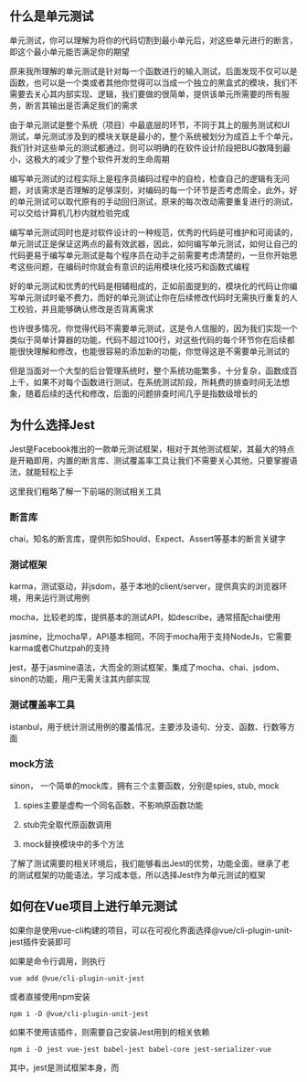 ## 什么是单元测试

单元测试，你可以理解为将你的代码切割到最小单元后，对这些单元进行的断言，即这个最小单元能否满足你的期望

原来我所理解的单元测试是针对每一个函数进行的输入测试，后面发现不仅可以是函数，也可以是一个类或者其他你觉得可以当成一个独立的黑盒式的模块，我们不需要去关心其内部实现、逻辑，我们要做的很简单，提供该单元所需要的所有服务，断言其输出是否满足我们的需求

由于单元测试是整个系统（项目）中最底层的环节，不同于其上的服务测试和UI测试，单元测试涉及到的模块关联是最小的，整个系统被划分为成百上千个单元，我们针对这些单元的测试都通过，则可以明确的在软件设计阶段把BUG数降到最小，这极大的减少了整个软件开发的生命周期

编写单元测试的过程实际上是程序员编码过程中的自检，检查自己的逻辑有无问题，对该需求是否理解的足够深刻，对编码的每一个环节是否考虑周全，此外，好的单元测试可以取代原有的手动回归测试，原来的每次改动需要重复进行的测试，可以交给计算机几秒内就检验完成

编写单元测试同时也是对软件设计的一种规范，优秀的代码是可维护和可阅读的，单元测试正是保证这两点的最有效武器，因此，如何编写单元测试，如何让自己的代码更易于编写单元测试是每个程序员在动手之前需要考虑清楚的，一旦你开始思考这些问题，在编码时你就会有意识的运用模块化技巧和函数式编程

好的单元测试和优秀的代码是相辅相成的，正如前面提到的，模块化的代码让你编写单元测试时毫不费力，而好的单元测试让你在后续修改代码时无需执行重复的人工校验，并且能够确认修改是否背离需求

也许很多情况，你觉得代码不需要单元测试，这是令人信服的，因为我们实现一个类似于简单计算器的功能，代码不超过100行，对这些代码的每个环节你在后续都能很快理解和修改，也能很容易的添加新的功能，你觉得这是不需要单元测试的

但是当面对一个大型的后台管理系统时，整个系统功能繁多，十分复杂，函数成百上千，如果不对每个函数进行测试，在系统测试阶段，所耗费的排查时间无法想象，随着后续的迭代和修改，后面的问题排查时间几乎是指数级增长的

## 为什么选择Jest

Jest是Facebook推出的一款单元测试框架，相对于其他测试框架，其最大的特点是开箱即用，内置的断言库、测试覆盖率工具让我们不需要关心其他，只要掌握语法，就能轻松上手

这里我们粗略了解一下前端的测试相关工具

### 断言库

chai，知名的断言库，提供形如Should、Expect、Assert等基本的断言关键字

### 测试框架

karma，测试驱动，非jsdom，基于本地的client/server，提供真实的浏览器环境，用来运行测试用例

mocha，比较老的库，提供基本的测试API，如describe，通常搭配chai使用

jasmine，比mocha早，API基本相同，不同于mocha用于支持NodeJs，它需要karma或者Chutzpah的支持

jest，基于jasmine语法，大而全的测试框架，集成了mocha、chai、jsdom、sinon的功能，用户无需关注其内部实现

### 测试覆盖率工具

istanbul，用于统计测试用例的覆盖情况，主要涉及语句、分支、函数、行数等方面

### mock方法

sinon， 一个简单的mock库，拥有三个主要函数，分别是spies, stub, mock

1. spies主要是虚构一个同名函数，不影响原函数功能

2. stub完全取代原函数调用

3. mock替换模块中的多个方法

了解了测试需要的相关环境后，我们能够看出Jest的优势，功能全面，继承了老的测试框架的功能语法，学习成本低，所以选择Jest作为单元测试的框架


## 如何在Vue项目上进行单元测试

如果你是使用vue-cli构建的项目，可以在可视化界面选择@vue/cli-plugin-unit-jest插件安装即可

如果是命令行调用，则执行
```
vue add @vue/cli-plugin-unit-jest
```

或者直接使用npm安装
```
npm i -D @vue/cli-plugin-unit-jest
```

如果不使用该插件，则需要自己安装Jest用到的相关依赖
```
npm i -D jest vue-jest babel-jest babel-core jest-serializer-vue
```

其中，jest是测试框架本身，而
